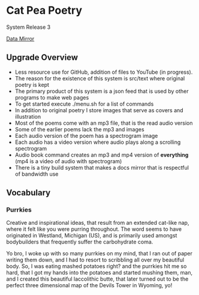 # Cat Pea Poetry
System Release 3

[Data Mirror](https://catpea.github.io/poetry/)

## Upgrade Overview

- Less resource use for GitHub, addition of files to YouTube (in progress).
- The reason for the existence of this system is src/text where original poetry is kept
- The primary product of this system is a json feed that is used by other programs to make web pages
- To get started execute ./menu.sh for a list of commands
- In addition to original poetry I store images that serve as covers and illustration
- Most of the poems come with an mp3 file, that is the read audio version
- Some of the earlier poems lack the mp3 and images
- Each audio version of the poem has a spectrogram image
- Each audio has a video version where audio plays along a scrolling spectrogram
- Audio book command creates an mp3 and mp4 version of **everything** (mp4 is a video of audio with spectrogram)
- There is a tiny build system that makes a docs mirror that is respectful of bandwidth use

## Vocabulary

### Purrkies

Creative and inspirational ideas, that result from an extended cat-like nap, where it felt like you were purring throughout. The word seems to have originated in Westland, Michigan (US), and is primarily used amongst bodybuilders that frequently suffer the carbohydrate coma.

Yo bro, I woke up with so many purrkies on my mind, that I ran out of paper writing them down, and I had to resort to scribbling all over my beautiful body.
So, I was eating mashed potatoes right? and the purrkies hit me so hard, that I got my hands into the potatoes and started mushing them, man, and I created this beautiful laccolithic butte, that later turned out to be the perfect three dimensional map of the Devils Tower in Wyoming, yo!
